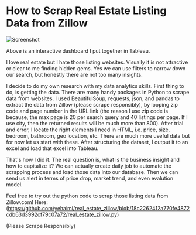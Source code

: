 # How to Scrap Real Estate Listing Data from Zillow

![Screenshot](https://github.com/yehaimi/real_estate_zillow/blob/903429acba7b3b74a58dd96ede89046d292a6a7b/assets/Screen%20Shot%202022-08-05%20at%2012.56.04%20AM.png)

Above is an interactive dashboard I put together in Tableau. 

I love real estate but I hate those listing websites. Visually it is not attractive or clear to me finding hidden gems. Yes we can use filters to narrow down our search, but honestly there are not too many insights.

I decide to do my own research with my data analytics skills. First thing to do, is getting the data. There are many handy packages in Python to scrape data from websites. I used BeautifulSoup, requests, json, and pandas to extract the data from Zillow (please scrape responsibly), by looping zip code and page number in the URL link (the reason I use zip code is because, the max page is 20 per search query and 40 listings per page. If I use city, then the returned results will be much more than 800). After trial and error, I locate the right elements I need in HTML, i.e. price, size, bedroom, bathroom, geo location, etc. There are much more useful data but for now let us start with these. After structuring the dataset, I output it to an excel and load that excel into Tableau.

That's how I did it. The real question is, what is the business insight and how to capitalize it? We can actually create daily job to automate the scrapping process and load those data into our database. Then we can send us alert in terms of price drop, market trend, and even evalution model.

Feel free to try out the python code to scrap those listing data from Zillow.com!
Here:(https://github.com/yehaimi/real_estate_zillow/blob/18c2262412a770fe4872cdb63d3992cf79c07a72/real_estate_zillow.py)


(Please Scrape Responsibly)
